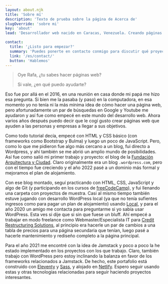 ```yaml
---
layout: about.njk
title: 'Sobre mí'
description: 'Texto de prueba sobre la página de Acerca de'
slugOverride: 'sobre mi'
key: 'about'
lead: 'Desarrollador web nacido en Caracas, Venezuela. Creando páginas web (y algunos blogs) desde 2017. '

contact:
  title: '¿Listo para empezar?'
  summary: 'Puedes ponerte en contacto conmigo para discutir qué proyecto quieres y cómo se puede hacer.'
  link: '/es/contact/'
  button: 'Hablemos'
---
```


> Oye Rafa, ¿tu sabes hacer páginas web?
>
> Si vale, ¿en qué puedo ayudarte?


Eso fue por allá en el 2016, en una reunión en casa donde mi papá me hizo esa pregunta. Si bien me la pasaba (y paso) en la computadora, en esa momento yo no tenía ni la más mínima idea de cómo hacer una página web, pero afortunadamente un par de búsquedas en Google y Youtube me ayudaron y así fue como empecé en este mundo del desarrollo web. Ahora varios años después puedo decir que le cogí gusto crear páginas web que ayuden a las personas y empresas a llegar a sus objetivos.

Como todo tutorial decía, empecé con HTML y CSS básico (con frameworks como Bootstrap y Bulma) y luego un poco de JavaScript. Pero, como lo que me pidieron fue algo más cercano a un blog, fui directo a Wordpress, y ahí también se me abrió un amplio mundo de posibilidades. Así fue como salió mi primer trabajo y proyecto: el blog de la [Fundación Arquitectura y Ciudad](https://fundaayc.com/). Claro originalmente era un blog `.wordpress.com`, pero con el tiempo fue creciendo y el año 2022 pasé a un dominio más formal y mejoramos el plan de alojamiento.

Con ese blog montado, seguí practicando con HTML, CSS, JavaScript y algo de Git (y participando en los cursos de [freeCodeCamp](https://www.freecodecamp.org/)), y fui llenando una carpeta con proyectos de muestra. Casi al mismo tiempo también estuve jugando con desarrollo WordPress local (ya que no tenía sufientes ingresos como para pagar un plan de alojamiento) usando [Local](https://localwp.com), y para el año 2020 un amigo me contacta para preguntarme si yo sabía usar WordPress. Esta ves si dije que si sin que fuese un bluff. Ahí empecé a trabajar en modo freelance como Webmaster/Especialista IT para [Credit Restructuring Solutions](https://www.creditrsllc.com/), al principio era hacerle un par de cambios a una tabla de precios para una página secundaria que tenían, luego pasé a hacerle mantenimiento y rediseño completo a la página principal.

Para el año 2021 me encontré con la idea de Jamstack y poco a poco la he estado implementado en los proyectos con los que trabajo. Claro, también trabajo con WordPress pero estoy inclinando la balanza en favor de los frameworks relacionados a Jamstack. De hecho, este portafolio está construido con [Eleventy](https://www.11ty.dev/) y [Sass](https://sass-lang.com/), y alojado en [Netlify](https://www.netlify.com/). Espero seguir usando estas y otras tecnologías relacionadas para seguir haciendo proyectos interesantes.

